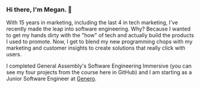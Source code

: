 ### Hi there, I'm Megan. 👋

With 15 years in marketing, including the last 4 in tech marketing, I've recently made the leap into software engineering. Why? Because I wanted to get my hands dirty with the "how" of tech and actually build the products I used to promote. Now, I get to blend my new programming chops with my marketing and customer insights to create solutions that really click with users. 

I completed General Assembly's Software Engineering Immersive (you can see my four projects from the course here in GitHub) and I am starting as a Junior Software Engineer at [Genero](https://genero.com/). 
